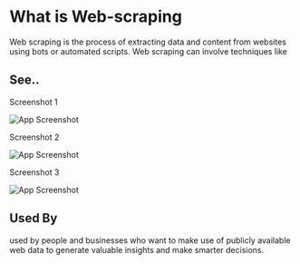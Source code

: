 
# What is  Web-scraping

Web scraping is the process of extracting data and content from websites using bots or automated scripts. Web scraping can involve techniques like
## See..

Screenshot 1

![App Screenshot](https://www.parsehub.com/blog/content/images/2021/06/what-is-web-sraping-parsehub.jpeg)

Screenshot 2

![App Screenshot](https://kinsta.com/wp-content/uploads/2022/07/Types-of-web-data.png)

Screenshot 3

![App Screenshot](https://media.dev.to/cdn-cgi/image/width=1000,height=420,fit=cover,gravity=auto,format=auto/https%3A%2F%2Fdev-to-uploads.s3.amazonaws.com%2Fuploads%2Farticles%2Fgxwfdhql9noatm73r22x.png)

## Used By

used by people and businesses who want to make use of publicly available web data to generate valuable insights and make smarter decisions.


